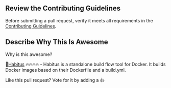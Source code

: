 ## Review the Contributing Guidelines

Before submitting a pull request, verify it meets all requirements in the [Contributing Guidelines](https://github.com/tomhuang12/awesome-k8s-resources/blob/master/contributing.md).

## Describe Why This Is Awesome

Why is this awesome?

:green_heart:[Habitus](https://github.com/cloud66-oss/habitus) :fire::fire::fire::fire: - Habitus is a standalone build flow tool for Docker. It builds Docker images based on their Dockerfile and a build.yml.

Like this pull request?  Vote for it by adding a :+1:
